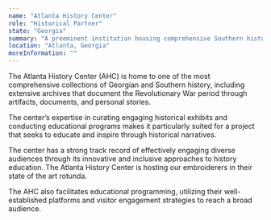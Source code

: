 ```yaml
---
name: "Atlanta History Center"
role: "Historical Partner"
state: "Georgia"
summary: "A preeminent institution housing comprehensive Southern historical collections while engaging diverse audiences through innovative exhibitions and educational programming."
location: "Atlanta, Georgia"
moreInformation: ""
---
```


The Atlanta History Center (AHC) is home to one of the most
comprehensive collections of Georgian and Southern history, including
extensive archives that document the Revolutionary War period through
artifacts, documents, and personal stories.

The center’s expertise in curating engaging historical exhibits and
conducting educational programs makes it particularly suited for a
project that seeks to educate and inspire through historical
narratives.

The center has a strong track record of effectively engaging diverse
audiences through its innovative and inclusive approaches to history
education. The Atlanta History Center is hosting our embroiderers in
their state of the art rotunda.

The AHC also facilitates educational programming, utilizing their
well-established platforms and visitor engagement strategies to reach a
broad audience.
